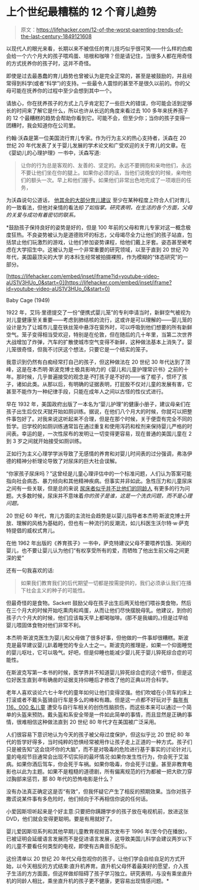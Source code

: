 # 上个世纪最糟糕的 12 个育儿趋势

> 原文：<https://lifehacker.com/12-of-the-worst-parenting-trends-of-the-last-century-1849121608>

以现代人的眼光来看，长期以来不被信任的育儿技巧似乎很可笑——什么样的白痴会给一个六个月大的孩子喂鸡蛋、培根和咖啡？但是请记住，当很多人都在用奇怪的方式抚养你的孩子时，这并不奇怪。

即使是过去最愚蠢的育儿趋势也曾被认为是完全正常的，甚至是被鼓励的，并且经常得到科学(或者“科学”)的支持。一些最令人震惊的甚至不是很久以前的。你的父母可能在抚养你的过程中至少会想到其中一个。

请放心，你在抚养孩子的方式上几乎肯定犯了一些巨大的错误，你可能会活到足够长的时间来了解它是什么，所以也许从长远的角度来看过去 100 多年来抚养孩子的 12 个最糟糕的趋势会帮助你看到它。可能不会，但至少你；当你的孩子变得一团糟时，我会知道你在公司里。

约翰·沃森是第一位美国流行育儿专家。作为行为主义的热心支持者，沃森在 20 世纪 20 年代发表了关于婴儿发展的学术论文和广受欢迎的关于育儿的文章。在《婴幼儿的心理护理》一书中，沃森写道:

> 让你的行为总是客观的、友善的、坚定的。永远不要拥抱和亲吻他们，永远不要让他们坐在你的腿上。如果你必须的话，当他们说晚安的时候，亲吻他们的额头一次。早上和他们握手。如果他们非常出色地完成了一项艰巨的任务，

为沃森说句公道话， [他其余的大部分育儿建议](https://psycnet.apa.org/fulltext/2014-55587-006.html) 至少在某种程度上符合人们对育儿的一致看法，但他对亲情的看法却*了如指掌。研究表明，在生活的各个方面，父母的关爱与成功有着密切的联系。*

 *鼓励孩子保持良好的姿势是好的，但是 100 年前的父母和育儿专家对这一概念极度狂热。不良姿势被认为是道德败坏的标志，父母竭尽全力让他们的孩子站直，包括禁止他们玩激烈的游戏，让他们参加姿势课程，给他们戴上牙套。姿态甚至被考虑在大学招生中。这被认为是一个非常重要的研究领域，以至于直到 20 世纪 70 年代，美国最顶尖的大学 的本科生经常被拍摄裸照，作为模糊的“体态研究”的一部分。

 [https://lifehacker.com/embed/inset/iframe?id=youtube-video-aUS1V3HUo_0&start=0](https://lifehacker.com/embed/inset/iframe?id=youtube-video-aUS1V3HUo_0&start=0)

<figcaption class="sc-1ptbguh-0 hxeMec caption">Baby Cage (1949)</figcaption> 

1922 年，艾玛·里德提交了一份“便携式婴儿笼”的专利申请当时，新鲜空气被视为对儿童健康至关重要——考虑到肺结核的流行，这或许是可以理解的——婴儿笼的设计是为了让城市儿童在铁丝笼中悬浮在窗外时，可以呼吸到他们想要的所有新鲜空气。笼子变得相当受欢迎，特别是在伦敦，但在随后的几十年里，当第二次世界大战增加了炸弹，汽车的扩散使城市空气变得不新鲜，这种做法基本上消失了。婴儿笼很奇怪，但我不讨厌这个想法，只要它是一个结实的笼子。

我意识到仍然有白痴经常打自己的孩子，但这种做法在 20 世纪 30 年代达到了顶峰，这是在本杰明·斯波克博士极具影响力的《婴儿和儿童护理常识书》之前的十年。那时候，几乎普遍接受的观念是*不*打孩子是不好的——省了棍子，惯坏了孩子，诸如此类。从那以后，有明确的证据表明，打屁股不仅对儿童的发展有害，它甚至不能作为一种纪律手段，只能在成年人之间以古怪的性仪式进行。

早在 1932 年，美国政府出版了一本名为“婴儿护理”的健康小册子，建议母亲们在孩子出生后仅仅*天*就开始如厕训练。据说，在他们八个月大的时候，你就可以把整件事包好了。对我来说这听起来不合理，但是在那个时候，关于便壶有完全不同的哲学。旧学校的如厕训练通常旨在通过重复和使用泻药和栓剂来保持婴儿严格的时间表。幸运的是，一次性尿布的发明让一切变得更容易，现在普通的美国儿童在 2 到 3 岁之间就开始接受如厕训练。

正如行为主义心理学学派导致了无感情的养育和对婴儿时间表的过分强调，弗洛伊德的精神分析理论导致了对尿床的巨大社会误解。

“你家孩子尿床吗？”这曾经是儿童心理评估中的一个标准问题，人们认为答案可能指向社会病态、暴力倾向和其他精神疾病。但事实并非如此。急性压力和儿童尿床之间有一些关联，但是总的来说 [尿床者似乎并不比他们的同龄人](https://parentingscience.com/bedwetting/) 有更多的行为问题。大多数时候，尿床并不意味着*你的孩子是谁，这是一个洗衣问题，而不是心理问题。*

20 世纪 60 年代，育儿方面的主流社会趋势是以婴儿指导者本杰明·斯波克博士开放、理解的风格为基础的，但也有一种流行的反潮流，如儿科医生沃尔特·w·萨克特提倡的威权式育儿。

在他 1962 年出版的《养育孩子》一书中，萨克特建议父母不要喂养饥饿、哭闹的婴儿，也不要让婴儿认为他们“有权享受所有的爱，而牺牲了他出生前父母之间更深的爱”

还有一句我喜欢的话:

> 如果我们教育我们的后代期望一切都是按需提供的，我们必须承认我们在播下社会主义的种子的可能性。

但最奇怪的是食物。Sackett 鼓励父母在孩子出生后两天给他们喂谷类食物，然后在三个月大的时候开始吃熏肉和鸡蛋，从而让他们尽快摆脱母乳。他建议，到你的孩子六个月大的时候，他们应该每天早上都喝咖啡。(那不是我编的。)但是过早给婴儿喂固体食物对他们非常不利。

本杰明·斯波克医生为婴儿和父母做了很多好事，但他做的一件事却很糟糕。斯波克是最早建议婴儿趴着睡觉的专业人士之一。斯波克的推理是，如果一个仰面睡觉的婴儿呕吐，它可以吸气。好吧，但是仰睡也能减少婴儿死于婴儿猝死综合症的可能性。

在斯波克写第一本书的时候，医学界并不知道婴儿猝死综合症的这个细节，但是这位好医生直到*年*有确凿的证据支持仰睡后才修改了他的正典以符合科学。

老年人喜欢谈论六七十年代的童年如何让他们变得坚强。他们吹嘘在小货车的床上打滚或者不戴头盔骑自行车是多么的棒和有趣。但是这一点都不好玩对于 [每年有 116，000 名儿童](https://pubmed.ncbi.nlm.nih.gov/8909479/) 遭受与自行车相关的创伤性脑损伤，而这些本来可以通过一个简单的头盔来预防。戴头盔和系安全带是一件如此简单的事情，而且显然是正确的事情，很难相信这种做法直到 20 世纪 80 年代才在美国被广泛采用。

人们很容易下意识地认为今天的孩子被父母过度保护，但这似乎比 20 世纪 80 年代的哲学好得多，当时纯粹的恐惧经常被用作让孩子走上正道的一种方式。孩子们只是被告知“这会烧坏你的大脑”，而不是对吸毒的危险进行基于事实的讨论针对儿童的电视节目通常会出现不切实际的最坏情况:如果你发生性行为，你会死于艾滋病。如果你酒后驾车，你会死于车祸。如果你吸毒，你会死于过量。甚至非教育电影也以此为主题。如果不是粗糙的道德剧，所有偏离规范的行为都被一把大砍刀穿过胸部来惩罚，那 80 年代的恐怖电影是什么？

没有办法真正确定这是否“有效”，但我怀疑它产生了相反的预期效果。当你对孩子撒谎说某件事有多危险时，他们倾向于不再相信你说的任何话。

小爱因斯坦听起来是个好主意:只要把你蹒跚学步的孩子放在电视机前，放进这张 DVD，他们就会变得更聪明。要是有用就好了。

婴儿爱因斯坦系列和其他早期儿童教育视频首次发布于 1996 年(至今仍在播放)，已被证明会延缓语言发展而不是促进语言发展，这导致美国儿科学会建议两岁以下的儿童不要看任何类型的电视，即使有古典音乐配乐。

这份清单以 20 世纪 20 年代父母忽视你的孩子，让他们学会自给自足的方式开始，以今天相反的方式结束:直升机养育。直升机父母怀着最美好的愿望，介入孩子生活的方方面面，但这样做却阻碍了孩子学习独立。研究表明，与没有乘坐直升机的同龄人相比，乘坐直升机的孩子更不健康，更容易出现情感问题。*